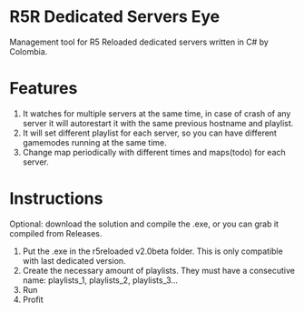 # R5R Dedicated Servers Eye
Management tool for R5 Reloaded dedicated servers written in C# by Colombia.

# Features

1. It watches for multiple servers at the same time, in case of crash of any server it will autorestart it with the same previous hostname and playlist.
2. It will set different playlist for each server, so you can have different gamemodes running at the same time.
3. Change map periodically with different times and maps(todo) for each server.

# Instructions
Optional: download the solution and compile the .exe, or you can grab it compiled from Releases.
1. Put the .exe in the r5reloaded v2.0beta folder. This is only compatible with last dedicated version.
2. Create the necessary amount of playlists. They must have a consecutive name: playlists_1, playlists_2, playlists_3... 
3. Run
4. Profit
